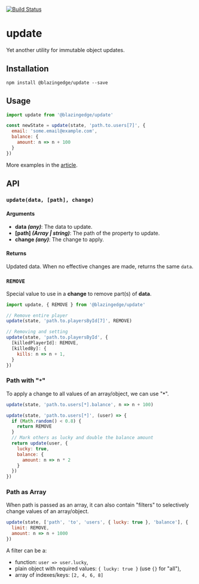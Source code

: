 [![Build Status](https://travis-ci.org/blazing-edge-labs/update.svg?branch=master)](https://travis-ci.org/blazing-edge-labs/update)

# update

Yet another utility for immutable object updates.

## Installation

`npm install @blazingedge/update --save`

## Usage

```js
import update from '@blazingedge/update'

const newState = update(state, 'path.to.users[7]', {
  email: 'some.email@example.com',
  balance: {
    amount: n => n + 100
  }
})
```

More examples in the [article](https://blog.blazingedge.io/immutable-update/).

## API

### `update(data, [path], change)`

#### Arguments

* **data *(any)***: The data to update.
* **[path] *(Array | string)***: The path of the property to update.
* **change *(any)***: The change to apply.

#### Returns

Updated data. When no effective changes are made, returns the same `data`.

### `REMOVE`

Special value to use in a **change** to remove part(s) of **data**.

```js
import update, { REMOVE } from '@blazingedge/update'

// Remove entire player
update(state, 'path.to.playersById[7]', REMOVE)

// Removing and setting
update(state, 'path.to.playersById', {
  [killedPlayerId]: REMOVE,
  [killedBy]: {
    kills: n => n + 1,
  }
})
```

### Path with "**`*`**"

To apply a change to all values of an array/object, we can use "**`*`**".

```js
update(state, 'path.to.users[*].balance', n => n + 100)

update(state, 'path.to.users[*]', (user) => {
  if (Math.random() < 0.8) {
    return REMOVE
  }
  // Mark others as lucky and double the balance amount
  return update(user, {
    lucky: true,
    balance: {
      amount: n => n * 2
    }
  })
})
```

### Path as Array

When path is passed as an array, it can also contain "filters" to selectively change values of an array/object.

```js
update(state, ['path', 'to', 'users', { lucky: true }, 'balance'], {
  limit: REMOVE,
  amount: n => n + 1000
})
```

A filter can be a:
  * function: `user => user.lucky`,
  * plain object with required values: `{ lucky: true }` (use `{}` for "all"),
  * array of indexes/keys: `[2, 4, 6, 8]`
